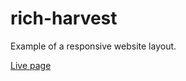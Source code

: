 # rich-harvest

Example of a responsive website layout.

[Live page](https://bukovski.github.io/wrich-harvest/)
